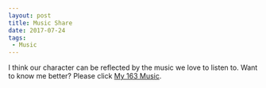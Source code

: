 ```yaml
---
layout: post
title: Music Share
date: 2017-07-24
tags:
 - Music
---
```

I think our character can be reflected by the music we love to listen to.
Want to know me better? Please click [My 163 Music](http://music.163.com/#/m/playlist?id=87740373&userid=79147313).
